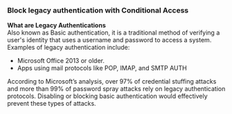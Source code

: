 ### Block legacy authentication with Conditional Access

**What are Legacy Authentications**<br />
Also known as Basic authentication, it is a traditional method of verifying a user's identity that uses a username and password to access a system. <br />
Examples of legacy authentication include:<br />
* Microsoft Office 2013 or older.<br />
* Apps using mail protocols like POP, IMAP, and SMTP AUTH

According to Microsoft’s analysis, over 97% of credential stuffing attacks and more than 99% of password spray attacks rely on legacy authentication protocols. Disabling or blocking basic authentication would effectively prevent these types of attacks.
